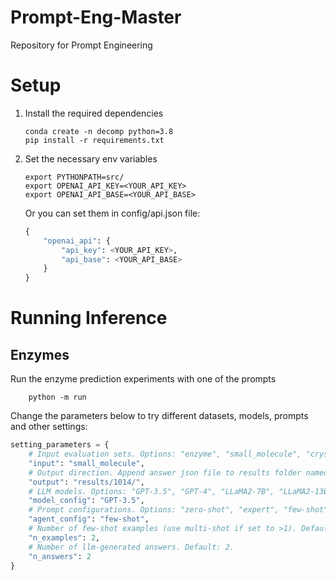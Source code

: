 # Prompt-Eng-Master
Repository for Prompt Engineering


# Setup

1. Install the required dependencies
    ```shell
    conda create -n decomp python=3.8
    pip install -r requirements.txt
    ```
2. Set the necessary env variables
    ```shell
    export PYTHONPATH=src/
    export OPENAI_API_KEY=<YOUR_API_KEY>
    export OPENAI_API_BASE=<YOUR_API_BASE>
    ```
    Or you can set them in config/api.json file:
    ```python
    {
        "openai_api": {
            "api_key": <YOUR_API_KEY>,
            "api_base": <YOUR_API_BASE>
        }
    }
    ```


# Running Inference

## Enzymes
Run the enzyme prediction experiments with one of the prompts
```shell
    python -m run
```

Change the parameters below to try different datasets, models, prompts and other settings:
```python
setting_parameters = {
    # Input evaluation sets. Options: "enzyme", "small_molecule", "crystal_material" and "All".
    "input": "small_molecule",
    # Output direction. Append answer json file to results folder named after testing date.
    "output": "results/1014/",
    # LLM models. Options: "GPT-3.5", "GPT-4", "LLaMA2-7B", "LLaMA2-13B", "LLaMA2-70B".
    "model_config": "GPT-3.5",
    # Prompt configurations. Options: "zero-shot", "expert", "few-shot", "zero-shot-CoT", "few-shot-CoT", "few-shot-CoT-critique", "decomposed".
    "agent_config": "few-shot",
    # Number of few-shot examples (use multi-shot if set to >1). Default: 2.
    "n_examples": 2,
    # Number of llm-generated answers. Default: 2.
    "n_answers": 2
}
```